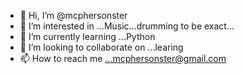 - 👋 Hi, I’m @mcphersonster
- 👀 I’m interested in ...Music...drumming to be exact...
- 🌱 I’m currently learning ...Python
- 💞️ I’m looking to collaborate on ...learing
- 📫 How to reach me ...mcphersonster@gmail.com

<!---
mcphersonster/mcphersonster is a ✨ special ✨ repository because its `README.md` (this file) appears on your GitHub profile.
You can click the Preview link to take a look at your changes.
--->
